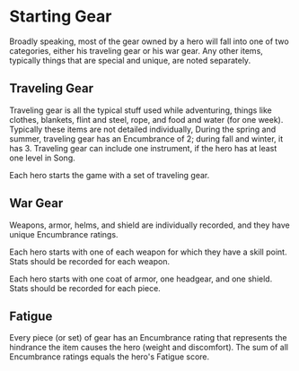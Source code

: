 # Starting Gear

Broadly speaking, most of the gear owned by a hero will fall into one of two categories, either his traveling gear or his war gear.  Any other items, typically things that are special and unique, are noted separately.

## Traveling Gear

Traveling gear is all the typical stuff used while adventuring, things like clothes, blankets, flint and steel, rope, and food and water (for one week).  Typically these items are not detailed individually,  During the spring and summer, traveling gear has an Encumbrance of 2; during fall and winter, it has 3.  Traveling gear can include one instrument, if the hero has at least one level in Song.

Each hero starts the game with a set of traveling gear.

## War Gear

Weapons, armor, helms, and shield are individually recorded, and they have unique Encumbrance ratings.

Each hero starts with one of each weapon for which they have a skill point.  Stats should be recorded for each weapon.

Each hero starts with one coat of armor, one headgear, and one shield.  Stats should be recorded for each piece.

## Fatigue

Every piece (or set) of gear has an Encumbrance rating that represents the hindrance the item causes the hero (weight and discomfort).  The sum of all Encumbrance ratings equals the hero's Fatigue score.

